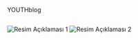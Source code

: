 YOUTHblog

##
![Resim Açıklaması 1]([url/to/image1.png](https://upload.wikimedia.org/wikipedia/commons/thumb/6/6a/PNG_Test.png/715px-PNG_Test.png))
![Resim Açıklaması 2](url/to/image2.png)

